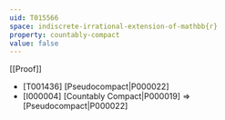 ```yaml
---
uid: T015566
space: indiscrete-irrational-extension-of-mathbb{r}
property: countably-compact
value: false
---
```

[[Proof]]

* [T001436] [Pseudocompact|P000022]
* [I000004] [Countably Compact|P000019] => [Pseudocompact|P000022]

